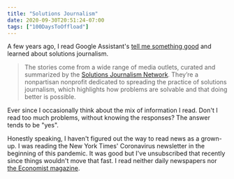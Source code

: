 ```yaml
---
title: "Solutions Journalism"
date: 2020-09-30T20:51:24-07:00
tags: ["100DaysToOffload"]
---
```


A few years ago, I read Google Assistant's [tell me something good](https://www.blog.google/products/assistant/hey-google-tell-me-something-good/) and learned about solutions journalism.

> The stories come from a wide range of media outlets, curated and summarized by the [Solutions Journalism Network](https://www.solutionsjournalism.org/). They’re a nonpartisan nonprofit dedicated to spreading the practice of solutions journalism, which highlights how problems are solvable and that doing better is possible.

Ever since I occasionally think about the mix of information I read. Don't I read too much problems, without knowing the responses? The answer tends to be "yes".

Honestly speaking, I haven't figured out the way to read news as a grown-up. I was reading the New York Times' Coronavirus newsletter in the beginning of this pandemic. It was good but I've unsubscribed that recently since things wouldn't move that fast. I read neither daily newspapers nor [the Economist magazine](https://medium.com/make-time/why-i-ignore-the-daily-news-and-read-the-economist-instead-and-how-you-can-too-53f4d255efa6).